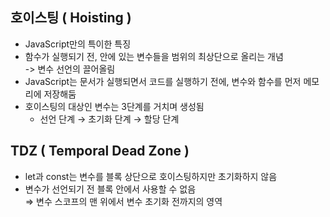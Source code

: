 ## 호이스팅 ( Hoisting )
- JavaScript만의 특이한 특징
- 함수가 실행되기 전, 안에 있는 변수들을 범위의 최상단으로 올리는 개념 <br>
    -> 변수 선언의 끌어올림
- JavaScript는 문서가 실행되면서 코드를 실행하기 전에, 변수와 함수를 먼저 메모리에 저장해둠
- 호이스팅의 대상인 변수는 3단계를 거치며 생성됨
    - 선언 단계 → 초기화 단계 → 할당 단계

## TDZ ( Temporal Dead Zone )
- let과 const는 변수를 블록 상단으로 호이스팅하지만 초기화하지 않음
- 변수가 선언되기 전 블록 안에서 사용할 수 없음 <br>
⇒ 변수 스코프의 맨 위에서 변수 초기화 전까지의 영역
